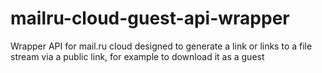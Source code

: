 # mailru-cloud-guest-api-wrapper
Wrapper API for mail.ru cloud designed to generate a link or links to a file stream via a public link, for example to download it as a guest
